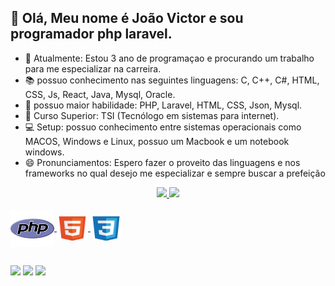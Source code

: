 ## 👋 Olá, Meu nome é João Victor e sou programador php laravel.


- 🔭 Atualmente:  Estou 3 ano de programaçao e procurando um trabalho para me especializar na carreira.
- 📚 possuo conhecimento nas seguintes linguagens: C, C++, C#, HTML, CSS, Js, React, Java, Mysql, Oracle.
- 🌱 possuo maior habilidade: PHP, Laravel, HTML, CSS, Json, Mysql.
- 🏫 Curso Superior: TSI (Tecnólogo em sistemas para internet).
- 💻 Setup: possuo conhecimento entre sistemas operacionais como MACOS, Windows e Linux, possuo um Macbook e um notebook windows.
- 😄 Pronunciamentos: Espero fazer o proveito das linguagens e nos frameworks no qual desejo me especializar e sempre buscar a prefeição
 
<div align="center">
  <a href="https://github.com/TotalRandon">
  <img height="180em" src="https://github-readme-stats.vercel.app/api?username=TotalRandon&show_icons=true&theme=react&include_all_commits=true&count_private=true"/>
  <img height="180em" src="https://github-readme-stats.vercel.app/api/top-langs/?username=TotalRandon&layout=compact&langs_count=7&theme=react"/>
</div>
  
<div style="display: inline_block"><br>
   <img align="center" alt="Joao-PHP" height="60" width="70" src="https://raw.githubusercontent.com/devicons/devicon/master/icons/php/php-original.svg">
  <img align="center" alt="Joao-HTML" height="40" width="50" src="https://raw.githubusercontent.com/devicons/devicon/master/icons/html5/html5-original.svg">
  <img align="center" alt="Joao-CSS" height="40" width="50" src="https://raw.githubusercontent.com/devicons/devicon/master/icons/css3/css3-original.svg">
</div>
  
  ##
  
<div>
  <a href="https://api.whatsapp.com/send?phone=5519988041511" target="_blank"><img src="https://img.shields.io/badge/WhatsApp-25D366?style=for-the-badge&logo=whatsapp&logoColor=white" target="_blank"></a>
  <a href="https://www.linkedin.com/in/jo%C3%A3o-victor-castro-ferrp-65ab42218/" target="_blank"><img src="https://img.shields.io/badge/LinkedIn-0077B5?style=for-the-badge&logo=linkedin&logoColor=white" target="_blank"></a>
  <a href="mailto:jvcf360@gmail.com" target="_blank"><img src="https://img.shields.io/badge/Gmail-D14836?style=for-the-badge&logo=gmail&logoColor=white" target="_blank"></a>
</div>
